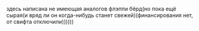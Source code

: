здесь написана не имеющая аналогов флэппи бёрд(но пока ещё сырая(и вряд ли он когда-нибудь станет свежей)(финансирования нет, от свифта отключили))))))
